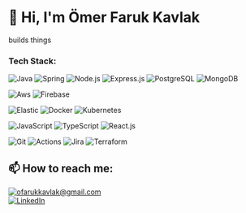 <h1 align="left" id="farukkavlak-title">🤙 Hi, I'm Ömer Faruk Kavlak</h1>
builds things

<h3 align="left">Tech Stack:</h3>

![Java][java]
![Spring][spring]
![Node.js][node-js]
![Express.js][express-js]
![PostgreSQL][postgre]
![MongoDB][mongodb]

![Aws][aws]
![Firebase][firebase]

![Elastic][elastic]
![Docker][docker]
![Kubernetes][kubernetes]

![JavaScript][javascript]
![TypeScript][typescript]
![React.js][react-js]

![Git][git]
![Actions][actions]
![Jira][jira]
![Terraform][terraform]


<h2>📫 How to reach me:</h2>

<a href="mailto:ofarukkavlak@gmail.com">![ofarukkavlak@gmail.com](https://img.shields.io/badge/Gmail-D14836?style=for-the-badge&logo=gmail&logoColor=white)</a> <br>
<a href="https://www.linkedin.com/in/ömerfarukkavlak/">![LinkedIn](https://img.shields.io/badge/LinkedIn-0077B5?style=for-the-badge&logo=linkedin&logoColor=white)</a>



<!-- Badge Links -->
[java]: https://img.shields.io/badge/java-%23ED8B00.svg?style=for-the-badge&logo=openjdk&logoColor=white
[aws]: https://img.shields.io/badge/aws-%23ED8B00.svg?style=for-the-badge&logo=openjdk&logoColor=white
[elastic]: https://img.shields.io/badge/-ElasticSearch-005571?style=for-the-badge&logo=elasticsearch
[docker]: https://img.shields.io/badge/docker-%230db7ed.svg?style=for-the-badge&logo=docker&logoColor=white
[kubernetes]: https://img.shields.io/badge/kubernetes-%23326ce5.svg?style=for-the-badge&logo=kubernetes&logoColor=white
[terraform]: https://img.shields.io/badge/terraform-%235835CC.svg?style=for-the-badge&logo=terraform&logoColor=white
[actions]: https://img.shields.io/badge/github%20actions-%232671E5.svg?style=for-the-badge&logo=githubactions&logoColor=white
[jira]: https://img.shields.io/badge/jira-%232671E5.svg?style=for-the-badge&logo=githubactions&logoColor=white
[typescript]: https://img.shields.io/badge/TypeScript-F7DF1E?style=for-the-badge&logo=javascript&logoColor=black
[node-js]: https://img.shields.io/badge/Node.js-43853D?style=for-the-badge&logo=node.js&logoColor=white
[spring]: https://img.shields.io/badge/Spring-6DB33F?style=for-the-badge&logo=spring&logoColor=white
[spring-boot]: https://camo.githubusercontent.com/7d798ede2233b56431e6707226c348f5bc3d7a7151ca81db74717eed3f5b53f9/68747470733a2f2f696d672e736869656c64732e696f2f7374617469632f76313f7374796c653d666f722d7468652d6261646765266d6573736167653d537072696e672b426f6f7426636f6c6f723d364442333346266c6f676f3d537072696e672b426f6f74266c6f676f436f6c6f723d464646464646266c6162656c3d
[express-js]: https://img.shields.io/badge/Express.js-404D59?style=for-the-badge
[postgre]: https://img.shields.io/badge/PostgreSQL-316192?style=for-the-badge&logo=postgresql&logoColor=white
[mongodb]: https://img.shields.io/badge/MongoDB-4EA94B?style=for-the-badge&logo=mongodb&logoColor=white
[firebase]: https://img.shields.io/badge/firebase-%23039BE5.svg?style=for-the-badge&logo=firebase
[javascript]: https://img.shields.io/badge/JavaScript-F7DF1E?style=for-the-badge&logo=javascript&logoColor=black
[next-js]: https://img.shields.io/badge/next.js-000000?style=for-the-badge&logo=nextdotjs&logoColor=white
[react-js]: https://img.shields.io/badge/-ReactJs-61DAFB?logo=react&logoColor=white&style=for-the-badge
[html]: https://img.shields.io/badge/HTML-239120?style=for-the-badge&logo=html5&logoColor=white
[css]: https://img.shields.io/badge/CSS-239120?&style=for-the-badge&logo=css3&logoColor=white
[git]: https://img.shields.io/badge/GIT-E44C30?style=for-the-badge&logo=git&logoColor=white



